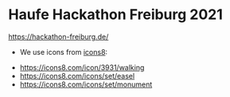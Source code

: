 # Haufe Hackathon Freiburg 2021
https://hackathon-freiburg.de/

* We use icons from [icons8](https://icons8.com):
- https://icons8.com/icon/3931/walking
- https://icons8.com/icons/set/easel
- https://icons8.com/icons/set/monument